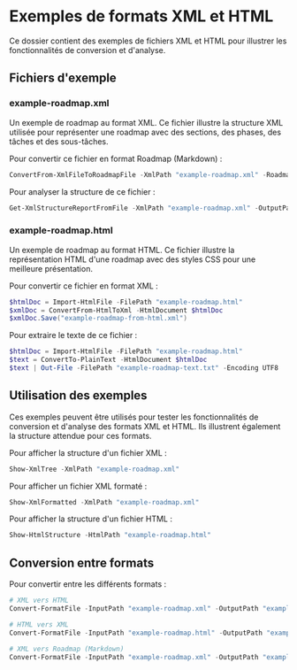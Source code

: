 # Exemples de formats XML et HTML

Ce dossier contient des exemples de fichiers XML et HTML pour illustrer les fonctionnalités de conversion et d'analyse.

## Fichiers d'exemple

### example-roadmap.xml

Un exemple de roadmap au format XML. Ce fichier illustre la structure XML utilisée pour représenter une roadmap avec des sections, des phases, des tâches et des sous-tâches.

Pour convertir ce fichier en format Roadmap (Markdown) :

```powershell
ConvertFrom-XmlFileToRoadmapFile -XmlPath "example-roadmap.xml" -RoadmapPath "example-roadmap.md"
```

Pour analyser la structure de ce fichier :

```powershell
Get-XmlStructureReportFromFile -XmlPath "example-roadmap.xml" -OutputPath "example-roadmap-structure.html" -AsHtml
```

### example-roadmap.html

Un exemple de roadmap au format HTML. Ce fichier illustre la représentation HTML d'une roadmap avec des styles CSS pour une meilleure présentation.

Pour convertir ce fichier en format XML :

```powershell
$htmlDoc = Import-HtmlFile -FilePath "example-roadmap.html"
$xmlDoc = ConvertFrom-HtmlToXml -HtmlDocument $htmlDoc
$xmlDoc.Save("example-roadmap-from-html.xml")
```

Pour extraire le texte de ce fichier :

```powershell
$htmlDoc = Import-HtmlFile -FilePath "example-roadmap.html"
$text = ConvertTo-PlainText -HtmlDocument $htmlDoc
$text | Out-File -FilePath "example-roadmap-text.txt" -Encoding UTF8
```

## Utilisation des exemples

Ces exemples peuvent être utilisés pour tester les fonctionnalités de conversion et d'analyse des formats XML et HTML. Ils illustrent également la structure attendue pour ces formats.

Pour afficher la structure d'un fichier XML :

```powershell
Show-XmlTree -XmlPath "example-roadmap.xml"
```

Pour afficher un fichier XML formaté :

```powershell
Show-XmlFormatted -XmlPath "example-roadmap.xml"
```

Pour afficher la structure d'un fichier HTML :

```powershell
Show-HtmlStructure -HtmlPath "example-roadmap.html"
```

## Conversion entre formats

Pour convertir entre les différents formats :

```powershell
# XML vers HTML
Convert-FormatFile -InputPath "example-roadmap.xml" -OutputPath "example-roadmap-from-xml.html" -InputFormat "xml" -OutputFormat "html"

# HTML vers XML
Convert-FormatFile -InputPath "example-roadmap.html" -OutputPath "example-roadmap-from-html.xml" -InputFormat "html" -OutputFormat "xml"

# XML vers Roadmap (Markdown)
Convert-FormatFile -InputPath "example-roadmap.xml" -OutputPath "example-roadmap.md" -InputFormat "xml" -OutputFormat "roadmap"
```
